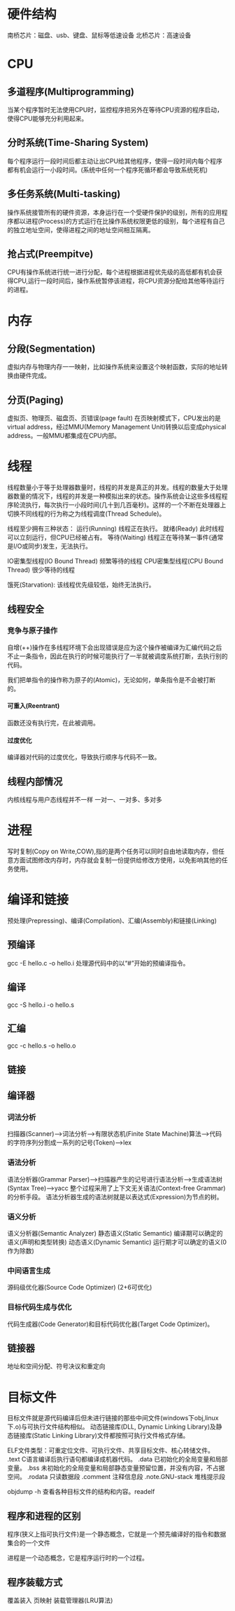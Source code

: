 # 硬件结构
南桥芯片：磁盘、usb、键盘、鼠标等低速设备
北桥芯片：高速设备

# CPU
## 多道程序(Multiprogramming) 
当某个程序暂时无法使用CPU时，监控程序把另外在等待CPU资源的程序启动，使得CPU能够充分利用起来。

## 分时系统(Time-Sharing System) 
每个程序运行一段时间后都主动让出CPU给其他程序，使得一段时间内每个程序都有机会运行一小段时间。(系统中任何一个程序死循环都会导致系统死机)
## 多任务系统(Multi-tasking)
操作系统接管所有的硬件资源，本身运行在一个受硬件保护的级别，所有的应用程序都以进程(Process)的方式运行在比操作系统权限更低的级别，每个进程有自己的独立地址空间，使得进程之间的地址空间相互隔离。

## 抢占式(Preempitve)
CPU有操作系统进行统一进行分配，每个进程根据进程优先级的高低都有机会获得CPU,运行一段时间后，操作系统暂停该进程，将CPU资源分配给其他等待运行的进程。

# 内存
## 分段(Segmentation)
虚拟内存与物理内存一一映射，比如操作系统来设置这个映射函数，实际的地址转换由硬件完成。
## 分页(Paging)
虚拟页、物理页、磁盘页、页错误(page fault)
在页映射模式下，CPU发出的是virtual address，经过MMU(Memory Management Unit)转换以后变成physical address。一般MMU都集成在CPU内部。


# 线程
线程数量小于等于处理器数量时，线程的并发是真正的并发。线程的数量大于处理器数量的情况下，线程的并发是一种模拟出来的状态。操作系统会让这些多线程程序轮流执行，每次执行一小段时间(几十到几百毫秒)。这样的一个不断在处理器上切换不同线程的行为称之为线程调度(Thread Schedule)。

线程至少拥有三种状态：
运行(Running)   线程正在执行。
就绪(Ready)     此时线程可以立刻运行，但CPU已经被占有。
等待(Waiting)   线程正在等待某一事件(通常是I/O或同步)发生，无法执行。

IO密集型线程(IO Bound Thread)   频繁等待的线程
CPU密集型线程(CPU Bound Thread)     很少等待的线程

饿死(Starvation): 该线程优先级较低，始终无法执行。

## 线程安全
### 竞争与原子操作
自增(++)操作在多线程环境下会出现错误是应为这个操作被编译为汇编代码之后不止一条指令，因此在执行的时候可能执行了一半就被调度系统打断，去执行别的代码。

我们把单指令的操作称为原子的(Atomic)，无论如何，单条指令是不会被打断的。
#### 可重入(Reentrant)
函数还没有执行完，在此被调用。
#### 过度优化
编译器对代码的过度优化，导致执行顺序与代码不一致。

## 线程内部情况
内核线程与用户态线程并不一样
一对一、一对多、多对多


# 进程
写时复制(Copy on Write,COW),指的是两个任务可以同时自由地读取内存，但任意方面试图修改内存时，内存就会复制一份提供给修改方使用，以免影响其他的任务使用。


# 编译和链接
预处理(Prepressing)、编译(Compilation)、汇编(Assembly)和链接(Linking)
## 预编译
gcc -E hello.c -o hello.i
处理源代码中的以“#”开始的预编译指令。

## 编译
gcc -S hello.i -o hello.s

## 汇编
gcc -c hello.s -o hello.o

## 链接

## 编译器
### 词法分析
扫描器(Scanner)-->词法分析-->有限状态机(Finite State Machine)算法-->代码的字符序列分割成一系列的记号(Token)-->lex
### 语法分析
语法分析器(Grammar Parser)-->扫描器产生的记号进行语法分析-->生成语法树(Syntax Tree)-->yacc
整个过程采用了上下文无关语法(Context-free Grammar)的分析手段。
语法分析器生成的语法树就是以表达式(Expression)为节点的树。
### 语义分析
语义分析器(Semantic Analyzer)
静态语义(Static Semantic)   编译期可以确定的语义(声明和类型转换)
动态语义(Dynamic Semantic)  运行期才可以确定的语义(0作为除数)
### 中间语言生成
源码级优化器(Source Code Optimizer) (2+6可优化)
### 目标代码生成与优化
代码生成器(Code Generator)和目标代码优化器(Target Code Optimizer)。

## 链接器
地址和空间分配、符号决议和重定向

# 目标文件
目标文件就是源代码编译后但未进行链接的那些中间文件(windows下obj,linux下.o)与可执行文件结构相似。
动态链接库(DLL, Dynamic Linking Library)及静态链接库(Static Linking Library)文件都按照可执行文件格式存储。

ELF文件类型：可重定位文件、可执行文件、共享目标文件、核心转储文件。
.text   C语言编译后执行语句都编译成机器代码。
.data   已初始化的全局变量和局部变量。
.bss    未初始化的全局变量和局部静态变量预留位置，并没有内容，不占据空间。
.rodata 只读数据段
.comment 注释信息段
.note.GNU-stack 堆栈提示段

objdump -h 查看各种目标文件的结构和内容。readelf

## 程序和进程的区别
程序(狭义上指可执行文件)是一个静态概念，它就是一个预先编译好的指令和数据集合的一个文件

进程是一个动态概念，它是程序运行时的一个过程。

## 程序装载方式
覆盖装入
页映射
装载管理器(LRU算法)
